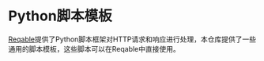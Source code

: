 # Python脚本模板

[Reqable](https://reqable.com)提供了Python脚本框架对HTTP请求和响应进行处理，本仓库提供了一些通用的脚本模板，这些脚本可以在Reqable中直接使用。
